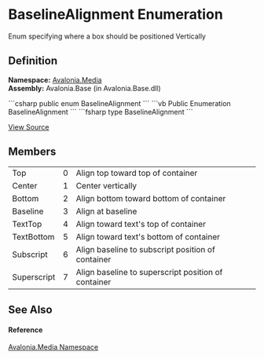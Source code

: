 # BaselineAlignment Enumeration


Enum specifying where a box should be positioned Vertically



## Definition
**Namespace:** <a href="N_Avalonia_Media">Avalonia.Media</a>  
**Assembly:** Avalonia.Base (in Avalonia.Base.dll)

<Tabs groupId="api-code-preview">
<TabItem value="csharp" label="C#">
```csharp
public enum BaselineAlignment
```
</TabItem>
<TabItem value="vb" label="VB">
```vb
Public Enumeration BaselineAlignment
```
</TabItem>
<TabItem value="fsharp" label="F#">
```fsharp
type BaselineAlignment
```
</TabItem>
</Tabs>



<a href="https://github.com/AvaloniaUI/Avalonia/tree/master/src/Avalonia.Base/Media/BaselineAlignment.cs" title="View the source code">View Source</a>



## Members
<table>
<tr>
<td>Top</td>
<td>0</td>
<td>Align top toward top of container</td>
</tr>
<tr>
<td>Center</td>
<td>1</td>
<td>Center vertically</td>
</tr>
<tr>
<td>Bottom</td>
<td>2</td>
<td>Align bottom toward bottom of container</td>
</tr>
<tr>
<td>Baseline</td>
<td>3</td>
<td>Align at baseline</td>
</tr>
<tr>
<td>TextTop</td>
<td>4</td>
<td>Align toward text's top of container</td>
</tr>
<tr>
<td>TextBottom</td>
<td>5</td>
<td>Align toward text's bottom of container</td>
</tr>
<tr>
<td>Subscript</td>
<td>6</td>
<td>Align baseline to subscript position of container</td>
</tr>
<tr>
<td>Superscript</td>
<td>7</td>
<td>Align baseline to superscript position of container</td>
</tr>
</table>

## See Also


#### Reference
<a href="N_Avalonia_Media">Avalonia.Media Namespace</a>  

